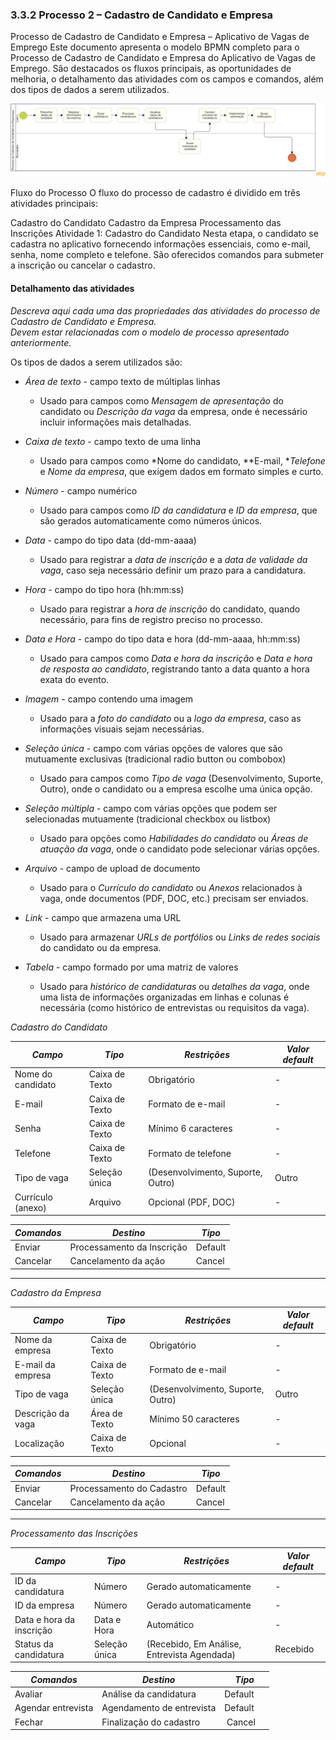 ### 3.3.2 Processo 2 – Cadastro de Candidato e Empresa

Processo de Cadastro de Candidato e Empresa – Aplicativo de Vagas de Emprego
Este documento apresenta o modelo BPMN completo para o Processo de Cadastro de Candidato e Empresa do Aplicativo de Vagas de Emprego. São destacados os fluxos principais, as oportunidades de melhoria, o detalhamento das atividades com os campos e comandos, além dos tipos de dados a serem utilizados.


![Modelo BPMN do Processo 1](https://github.com/ICEI-PUC-Minas-PMGES-TI/pmg-es-2025-1-ti2-3740100-worklink/blob/main/docs/images/ProcessoDeCadastroDeCandidatoOuEmpresa.png)


Fluxo do Processo
O fluxo do processo de cadastro é dividido em três atividades principais:

Cadastro do Candidato
Cadastro da Empresa
Processamento das Inscrições
Atividade 1: Cadastro do Candidato
Nesta etapa, o candidato se cadastra no aplicativo fornecendo informações essenciais, como e-mail, senha, nome completo e telefone. São oferecidos comandos para submeter a inscrição ou cancelar o cadastro.



#### Detalhamento das atividades

_Descreva aqui cada uma das propriedades das atividades do processo de *Cadastro de Candidato e Empresa*.  
Devem estar relacionadas com o modelo de processo apresentado anteriormente._

Os tipos de dados a serem utilizados são:

* *Área de texto* - campo texto de múltiplas linhas
    * Usado para campos como *Mensagem de apresentação* do candidato ou *Descrição da vaga* da empresa, onde é necessário incluir informações mais detalhadas.

* *Caixa de texto* - campo texto de uma linha
    * Usado para campos como *Nome do candidato, **E-mail, **Telefone* e *Nome da empresa*, que exigem dados em formato simples e curto.

* *Número* - campo numérico
    * Usado para campos como *ID da candidatura* e *ID da empresa*, que são gerados automaticamente como números únicos.

* *Data* - campo do tipo data (dd-mm-aaaa)
    * Usado para registrar a *data de inscrição* e a *data de validade da vaga*, caso seja necessário definir um prazo para a candidatura.

* *Hora* - campo do tipo hora (hh:mm:ss)
    * Usado para registrar a *hora de inscrição* do candidato, quando necessário, para fins de registro preciso no processo.

* *Data e Hora* - campo do tipo data e hora (dd-mm-aaaa, hh:mm:ss)
    * Usado para campos como *Data e hora da inscrição* e *Data e hora de resposta ao candidato*, registrando tanto a data quanto a hora exata do evento.

* *Imagem* - campo contendo uma imagem
    * Usado para a *foto do candidato* ou a *logo da empresa*, caso as informações visuais sejam necessárias.

* *Seleção única* - campo com várias opções de valores que são mutuamente exclusivas (tradicional radio button ou combobox)
    * Usado para campos como *Tipo de vaga* (Desenvolvimento, Suporte, Outro), onde o candidato ou a empresa escolhe uma única opção.

* *Seleção múltipla* - campo com várias opções que podem ser selecionadas mutuamente (tradicional checkbox ou listbox)
    * Usado para opções como *Habilidades do candidato* ou *Áreas de atuação da vaga*, onde o candidato pode selecionar várias opções.

* *Arquivo* - campo de upload de documento
    * Usado para o *Currículo do candidato* ou *Anexos* relacionados à vaga, onde documentos (PDF, DOC, etc.) precisam ser enviados.

* *Link* - campo que armazena uma URL
    * Usado para armazenar *URLs de portfólios* ou *Links de redes sociais* do candidato ou da empresa.

* *Tabela* - campo formado por uma matriz de valores
    * Usado para *histórico de candidaturas* ou *detalhes da vaga*, onde uma lista de informações organizadas em linhas e colunas é necessária (como histórico de entrevistas ou requisitos da vaga).



*Cadastro do Candidato*

| *Campo*       | *Tipo*         | *Restrições* | *Valor default* |
| ---             | ---              | ---            | ---               |
| Nome do candidato | Caixa de Texto   | Obrigatório    | -                 |
| E-mail            | Caixa de Texto   | Formato de e-mail | -             |
| Senha             | Caixa de Texto   | Mínimo 6 caracteres | -             |
| Telefone          | Caixa de Texto   | Formato de telefone | -            |
| Tipo de vaga      | Seleção única    | (Desenvolvimento, Suporte, Outro) | Outro |
| Currículo (anexo) | Arquivo          | Opcional (PDF, DOC) | -              |

| *Comandos*   | *Destino*               | *Tipo*  |
| -------------- | ------------------------- | --------- |
| Enviar         | Processamento da Inscrição | Default   |
| Cancelar       | Cancelamento da ação      | Cancel    |

---

*Cadastro da Empresa*

| *Campo*       | *Tipo*         | *Restrições* | *Valor default* |
| ---             | ---              | ---            | ---               |
| Nome da empresa | Caixa de Texto   | Obrigatório    | -                 |
| E-mail da empresa | Caixa de Texto   | Formato de e-mail | -              |
| Tipo de vaga    | Seleção única    | (Desenvolvimento, Suporte, Outro) | Outro |
| Descrição da vaga | Área de Texto    | Mínimo 50 caracteres | -            |
| Localização     | Caixa de Texto   | Opcional       | -                 |

| *Comandos*   | *Destino*               | *Tipo*  |
| -------------- | ------------------------- | --------- |
| Enviar         | Processamento do Cadastro  | Default   |
| Cancelar       | Cancelamento da ação      | Cancel    |

---

*Processamento das Inscrições*

| *Campo*       | *Tipo*         | *Restrições* | *Valor default* |
| ---             | ---              | ---            | ---               |
| ID da candidatura | Número          | Gerado automaticamente | -            |
| ID da empresa    | Número          | Gerado automaticamente | -            |
| Data e hora da inscrição | Data e Hora | Automático | -              |
| Status da candidatura | Seleção única | (Recebido, Em Análise, Entrevista Agendada) | Recebido |

| *Comandos*   | *Destino*               | *Tipo*  |
| -------------- | ------------------------- | --------- |
| Avaliar        | Análise da candidatura    | Default   |
| Agendar entrevista | Agendamento de entrevista | Default |
| Fechar         | Finalização do cadastro   | Cancel    |
